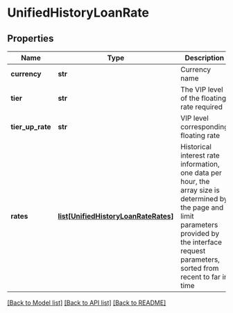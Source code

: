 # UnifiedHistoryLoanRate

## Properties
Name | Type | Description | Notes
------------ | ------------- | ------------- | -------------
**currency** | **str** | Currency name | [optional] 
**tier** | **str** | The VIP level of the floating rate required | [optional] 
**tier_up_rate** | **str** | VIP level corresponding floating rate | [optional] 
**rates** | [**list[UnifiedHistoryLoanRateRates]**](UnifiedHistoryLoanRateRates.md) | Historical interest rate information, one data per hour, the array size is determined by the page and limit parameters provided by the interface request parameters, sorted from recent to far in time | [optional] 

[[Back to Model list]](../README.md#documentation-for-models) [[Back to API list]](../README.md#documentation-for-api-endpoints) [[Back to README]](../README.md)


